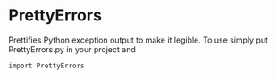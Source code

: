 # PrettyErrors

Prettifies Python exception output to make it legible. To use simply put PrettyErrors.py in your project and
```
import PrettyErrors
```
